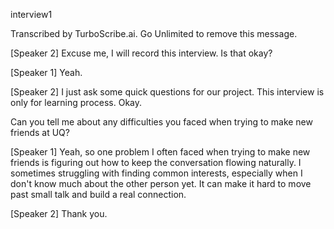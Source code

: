 interview1

Transcribed by TurboScribe.ai. Go Unlimited to remove this message.

[Speaker 2]
Excuse me, I will record this interview. Is that okay?

[Speaker 1]
Yeah.

[Speaker 2]
I just ask some quick questions for our project. This interview is only for learning process. Okay.

Can you tell me about any difficulties you faced when trying to make new friends at UQ?

[Speaker 1]
Yeah, so one problem I often faced when trying to make new friends is figuring out how to keep the conversation flowing naturally. I sometimes struggling with finding common interests, especially when I don't know much about the other person yet. It can make it hard to move past small talk and build a real connection.

[Speaker 2]
Thank you.